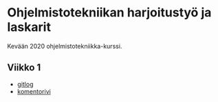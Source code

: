 # Ohjelmistotekniikan harjoitustyö ja laskarit

Kevään 2020 ohjelmistotekniikka-kurssi.

## Viikko 1

* [gitlog](https://github.com/ilkkamaksy/ot-harjoitustyo/blob/master/laskarit/viikko1/gitlog.txt)
* [komentorivi](https://github.com/ilkkamaksy/ot-harjoitustyo/blob/master/laskarit/viikko1/komentorivi.txt)

